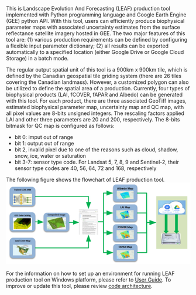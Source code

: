 This is Landscape Evolution And Forecasting (LEAF) production tool implemented with Python programming language and Google Earth Engine (GEE) python API. With this tool, users can efficiently produce biophysical parameter maps with associated uncertainty estimates from the surface reflectance satellite imagery hosted in GEE. The two major features of this tool are: (1) various production requirements can be defined by configuring a flexible input parameter dictionary; (2) all results can be exported automatically to a specified location (either Google Drive or Google Cloud Storage) in a batch mode. 

The regular output spatial unit of this tool is a 900km x 900km tile, which is defined by the Canadian geospatial tile griding system (there are 26 tiles covering the Canadian landmass). However, a customized polygon can also be utilized to define the spatial area of a production. Currently, four types of biophysical products (LAI, fCOVER, fAPAR and Albedo) can be generated with this tool. For each product, there are three associated GeoTiff images, estimated biophysical parameter map, uncertainty map and QC map, with all pixel values are 8-bits unsigned integers. The rescaling factors applied LAI and other three parameters are 20 and 200, respectively. The 8-bits bitmask for QC map is configured as follows:
   * bit 0: imput out of range
   * bit 1: output out of range
   * bit 2, invalid pixel due to one of the reasons such as cloud, shadow, snow, ice, water or saturation
   * bit 3-7: sensor type code. For Landsat 5, 7, 8, 9 and Sentinel-2, their sensor type codes are 40, 56, 64, 72 and 168, respectively

The following figure shows the flowchart of LEAF production tool.
![](/wiki_images/flowchart.png)

For the information on how to set up an environment for running LEAF production tool on Windows platform, please refer to [User Guide](/docs/user_manual.md). To improve or update this tool, please review [code architecture](/docs/code_architecture.md). 
